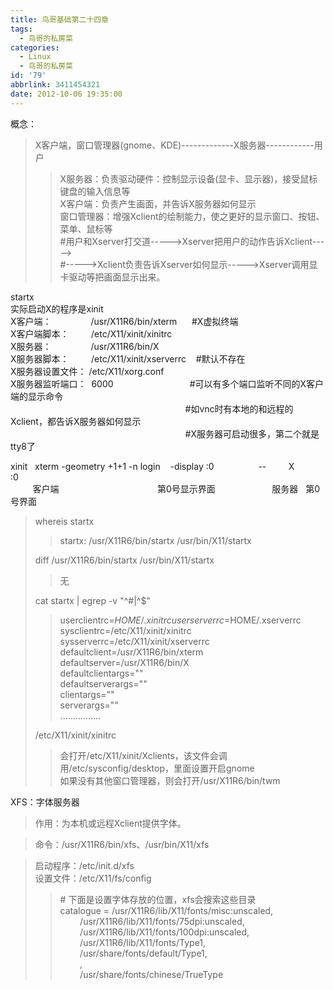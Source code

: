 ```yaml
---
title: 鸟哥基础第二十四章
tags:
  - 鸟哥的私房菜
categories:
  - Linux
  - 鸟哥的私房菜
id: '79'
abbrlink: 3411454321
date: 2012-10-06 19:35:00
---
```


概念：  

> X客户端，窗口管理器(gnome、KDE)-------------X服务器------------用户  
> 
> > X服务器：负责驱动硬件：控制显示设备(显卡、显示器)，接受鼠标键盘的输入信息等  
> > X客户端：负责产生画面，并告诉X服务器如何显示  
> > 窗口管理器：增强Xclient的绘制能力，使之更好的显示窗口、按钮、菜单、鼠标等  
> > #用户和Xserver打交道----->Xserver把用户的动作告诉Xclient----->  
> > #----->Xclient负责告诉Xserver如何显示----->Xserver调用显卡驱动等把画面显示出来。  
> 
>   

startx  
实际启动X的程序是xinit  
X客户端：                /usr/X11R6/bin/xterm      #X虚拟终端  
X客户端脚本：         /etc/X11/xinit/xinitrc  
X服务器：                /usr/X11R6/bin/X  
X服务器脚本：         /etc/X11/xinit/xserverrc    #默认不存在  
X服务器设置文件： /etc/X11/xorg.conf  
X服务器监听端口：  6000                               #可以有多个端口监听不同的X客户端的显示命令  
                                                                       #如vnc时有本地的和远程的Xclient，都告诉X服务器如何显示  
                                                                       #X服务器可启动很多，第二个就是tty8了  
  
xinit   xterm -geometry +1+1 -n login    -display :0                  --         X           :0  
         客户端                                        第0号显示界面                       服务器   第0号界面  

>   
> whereis startx  
> 
> > startx: /usr/X11R6/bin/startx /usr/bin/X11/startx  
> 
> diff /usr/X11R6/bin/startx /usr/bin/X11/startx  
> 
> > 无  
> 
> cat startx | egrep -v "^#|^$"  
> 
> > userclientrc=$HOME/.xinitrc  
> > userserverrc=$HOME/.xserverrc  
> > sysclientrc=/etc/X11/xinit/xinitrc  
> > sysserverrc=/etc/X11/xinit/xserverrc  
> > defaultclient=/usr/X11R6/bin/xterm  
> > defaultserver=/usr/X11R6/bin/X  
> > defaultclientargs=""  
> > defaultserverargs=""  
> > clientargs=""  
> > serverargs=""  
> > ................  
> 
> /etc/X11/xinit/xinitrc  
> 
> > 会打开/etc/X11/xinit/Xclients，该文件会调用/etc/sysconfig/desktop，里面设置开启gnome  
> > 如果没有其他窗口管理器，则会打开/usr/X11R6/bin/twm  
> 
>   

>   

XFS：字体服务器  

> 作用：为本机或远程Xclient提供字体。  

> 命令：/usr/X11R6/bin/xfs、/usr/bin/X11/xfs  

> 启动程序：/etc/init.d/xfs  
> 设置文件：/etc/X11/fs/config  
> 
> > \# 下面是设置字体存放的位置，xfs会搜索这些目录  
> > catalogue = /usr/X11R6/lib/X11/fonts/misc:unscaled,  
> >         /usr/X11R6/lib/X11/fonts/75dpi:unscaled,  
> >         /usr/X11R6/lib/X11/fonts/100dpi:unscaled,  
> >         /usr/X11R6/lib/X11/fonts/Type1,  
> >         /usr/share/fonts/default/Type1,  
> >         ,  
> >         /usr/share/fonts/chinese/TrueType  
> >